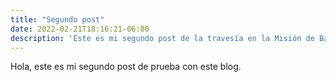 ```yaml
---
title: "Segundo post"
date: 2022-02-21T18:16:21-06:00
description: 'Este es mi segundo post de la travesía en la Misión de Backend con Node JS de Launch X.'
---
```


Hola, este es mi segundo post de prueba con este blog.
